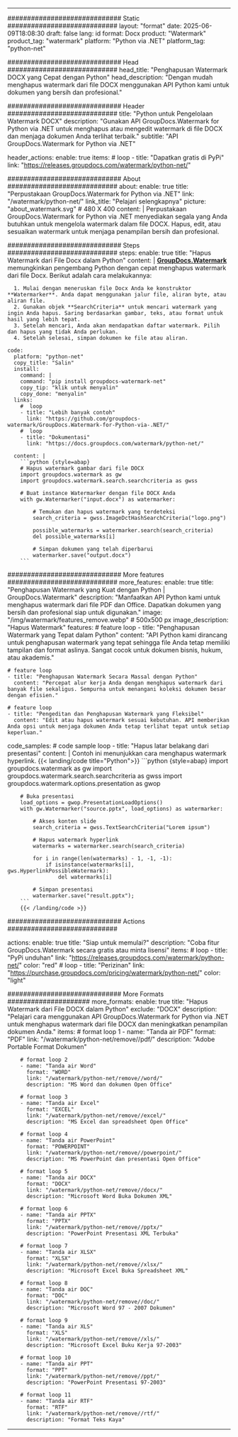 
---
############################# Static ############################
layout: "format"
date:  2025-06-09T18:08:30
draft: false
lang: id
format: Docx
product: "Watermark"
product_tag: "watermark"
platform: "Python via .NET"
platform_tag: "python-net"

############################# Head ############################
head_title: "Penghapusan Watermark DOCX yang Cepat dengan Python"
head_description: "Dengan mudah menghapus watermark dari file DOCX menggunakan API Python kami untuk dokumen yang bersih dan profesional."

############################# Header ############################
title: "Python untuk Pengelolaan Watermark DOCX" 
description: "Gunakan API GroupDocs.Watermark for Python via .NET untuk menghapus atau mengedit watermark di file DOCX dan menjaga dokumen Anda terlihat terbaik."
subtitle: "API GroupDocs.Watermark for Python via .NET" 

header_actions:
  enable: true
  items:
    #  loop
    - title: "Dapatkan gratis di PyPi"
      link: "https://releases.groupdocs.com/watermark/python-net/"
      
############################# About ############################
about:
    enable: true
    title: "Perpustakaan GroupDocs.Watermark for Python via .NET"
    link: "/watermark/python-net/"
    link_title: "Pelajari selengkapnya"
    picture: "about_watermark.svg" # 480 X 400
    content: |
       Perpustakaan GroupDocs.Watermark for Python via .NET menyediakan segala yang Anda butuhkan untuk mengelola watermark dalam file DOCX. Hapus, edit, atau sesuaikan watermark untuk menjaga penampilan bersih dan profesional.

############################# Steps ############################
steps:
    enable: true
    title: "Hapus Watermark dari File Docx dalam Python"
    content: |
      **[GroupDocs.Watermark](https://products.groupdocs.com/watermark/python-net/)** memungkinkan pengembang Python dengan cepat menghapus watermark dari file Docx. Berikut adalah cara melakukannya:
      
      1. Mulai dengan meneruskan file Docx Anda ke konstruktor **Watermarker**. Anda dapat menggunakan jalur file, aliran byte, atau aliran file.
      2. Gunakan objek **SearchCriteria** untuk mencari watermark yang ingin Anda hapus. Saring berdasarkan gambar, teks, atau format untuk hasil yang lebih tepat.
      3. Setelah mencari, Anda akan mendapatkan daftar watermark. Pilih dan hapus yang tidak Anda perlukan.
      4. Setelah selesai, simpan dokumen ke file atau aliran.
   
    code:
      platform: "python-net"
      copy_title: "Salin"
      install:
        command: |
        command: "pip install groupdocs-watermark-net"
        copy_tip: "klik untuk menyalin"
        copy_done: "menyalin"
      links:
        #  loop
        - title: "Lebih banyak contoh"
          link: "https://github.com/groupdocs-watermark/GroupDocs.Watermark-for-Python-via-.NET/"
        #  loop
        - title: "Dokumentasi"
          link: "https://docs.groupdocs.com/watermark/python-net/"
          
      content: |
        ```python {style=abap}
        # Hapus watermark gambar dari file DOCX
        import groupdocs.watermark as gw
        import groupdocs.watermark.search.searchcriteria as gwss

        # Buat instance Watermarker dengan file DOCX Anda
        with gw.Watermarker("input.docx") as watermarker:

            # Temukan dan hapus watermark yang terdeteksi
            search_criteria = gwss.ImageDctHashSearchCriteria("logo.png")

            possible_watermarks = watermarker.search(search_criteria)
            del possible_watermarks[i]

            # Simpan dokumen yang telah diperbarui
            watermarker.save("output.docx")
        ```  

############################# More features ############################
more_features:
  enable: true
  title: "Penghapusan Watermark yang Kuat dengan Python | GroupDocs.Watermark"
  description: "Manfaatkan API Python kami untuk menghapus watermark dari file PDF dan Office. Dapatkan dokumen yang bersih dan profesional siap untuk digunakan."
  image: "/img/watermark/features_remove.webp" # 500x500 px
  image_description: "Hapus Watermark"
  features:
    # feature loop
    - title: "Penghapusan Watermark yang Tepat dalam Python"
      content: "API Python kami dirancang untuk penghapusan watermark yang tepat sehingga file Anda tetap memiliki tampilan dan format aslinya. Sangat cocok untuk dokumen bisnis, hukum, atau akademis."

    # feature loop
    - title: "Penghapusan Watermark Secara Massal dengan Python"
      content: "Percepat alur kerja Anda dengan menghapus watermark dari banyak file sekaligus. Sempurna untuk menangani koleksi dokumen besar dengan efisien."

    # feature loop
    - title: "Pengeditan dan Penghapusan Watermark yang Fleksibel"
      content: "Edit atau hapus watermark sesuai kebutuhan. API memberikan Anda opsi untuk menjaga dokumen Anda tetap terlihat tepat untuk setiap keperluan."
      
  code_samples:
    # code sample loop
    - title: "Hapus latar belakang dari presentasi"
      content: |
        Contoh ini menunjukkan cara menghapus watermark hyperlink.
        {{< landing/code title="Python">}}
        ```python {style=abap}
        import groupdocs.watermark as gw
        import groupdocs.watermark.search.searchcriteria as gwss
        import groupdocs.watermark.options.presentation as gwop

        # Buka presentasi
        load_options = gwop.PresentationLoadOptions()
        with gw.Watermarker("source.pptx", load_options) as watermarker:

            # Akses konten slide
            search_criteria = gwss.TextSearchCriteria("Lorem ipsum")

            # Hapus watermark hyperlink
            watermarks = watermarker.search(search_criteria)

            for i in range(len(watermarks) - 1, -1, -1):
                if isinstance(watermarks[i], gws.HyperlinkPossibleWatermark):
                    del watermarks[i]

            # Simpan presentasi
            watermarker.save("result.pptx");
        ```
        {{< /landing/code >}}


############################# Actions ############################

actions:
  enable: true
  title: "Siap untuk memulai?"
  description: "Coba fitur GroupDocs.Watermark secara gratis atau minta lisensi"
  items:
    #  loop
    - title: "PyPi unduhan"
      link: "https://releases.groupdocs.com/watermark/python-net/"
      color: "red"
        #  loop
    - title: "Perizinan"
      link: "https://purchase.groupdocs.com/pricing/watermark/python-net/"
      color: "light"


############################# More Formats #####################
more_formats:
    enable: true
    title: "Hapus Watermark dari File DOCX dalam Python"
    exclude: "DOCX"
    description: "Pelajari cara menggunakan API GroupDocs.Watermark for Python via .NET untuk menghapus watermark dari file DOCX dan meningkatkan penampilan dokumen Anda."
    items: 
        # format loop 1
        - name: "Tanda air PDF"
          format: "PDF"
          link: "/watermark/python-net/remove//pdf/"
          description: "Adobe Portable Format Dokumen"

        # format loop 2
        - name: "Tanda air Word"
          format: "WORD"
          link: "/watermark/python-net/remove//word/"
          description: "MS Word dan dokumen Open Office"
          
        # format loop 3
        - name: "Tanda air Excel"
          format: "EXCEL"
          link: "/watermark/python-net/remove//excel/"
          description: "MS Excel dan spreadsheet Open Office"

        # format loop 4
        - name: "Tanda air PowerPoint"
          format: "POWERPOINT"
          link: "/watermark/python-net/remove//powerpoint/"
          description: "MS PowerPoint dan presentasi Open Office"

        # format loop 5
        - name: "Tanda air DOCX"
          format: "DOCX"
          link: "/watermark/python-net/remove//docx/"
          description: "Microsoft Word Buka Dokumen XML"
          
        # format loop 6
        - name: "Tanda air PPTX"
          format: "PPTX"
          link: "/watermark/python-net/remove//pptx/"
          description: "PowerPoint Presentasi XML Terbuka"
          
        # format loop 7
        - name: "Tanda air XLSX"
          format: "XLSX"
          link: "/watermark/python-net/remove//xlsx/"
          description: "Microsoft Excel Buka Spreadsheet XML"

        # format loop 8
        - name: "Tanda air DOC"
          format: "DOC"
          link: "/watermark/python-net/remove//doc/"
          description: "Microsoft Word 97 - 2007 Dokumen"

        # format loop 9
        - name: "Tanda air XLS"
          format: "XLS"
          link: "/watermark/python-net/remove//xls/"
          description: "Microsoft Excel Buku Kerja 97-2003"

        # format loop 10
        - name: "Tanda air PPT"
          format: "PPT"
          link: "/watermark/python-net/remove//ppt/"
          description: "PowerPoint Presentasi 97-2003"

        # format loop 11
        - name: "Tanda air RTF"
          format: "RTF"
          link: "/watermark/python-net/remove//rtf/"
          description: "Format Teks Kaya"

---